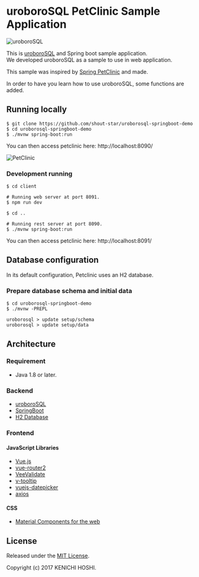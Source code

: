# uroboroSQL PetClinic Sample Application

<img src="https://future-architect.github.io/uroborosql-doc//images/logo.png" style="max-width: 600px;" alt="uroboroSQL" />

This is [uroboroSQL](https://github.com/future-architect/uroborosql) and Spring boot sample application.  
We developed uroboroSQL as a sample to use in web application.

This sample was inspired by [Spring PetClinic](https://github.com/spring-projects/spring-petclinic) and made.

In order to have you learn how to use uroboroSQL, some functions are added.

## Running locally

```
$ git clone https://github.com/shout-star/uroborosql-springboot-demo
$ cd uroborosql-springboot-demo
$ ./mvnw spring-boot:run
```

You can then access petclinic here: http://localhost:8090/

![PetClinic](https://github.com/shout-star/uroborosql-springboot-demo/blob/master/doc/petclinic_top.jpg)

### Development running

```
$ cd client
  
# Running web server at port 8091.
$ npm run dev
  
$ cd ..
  
# Running rest server at port 8090.
$ ./mvnw spring-boot:run
```
You can then access petclinic here: http://localhost:8091/

## Database configuration

In its default configuration, Petclinic uses an H2 database.

### Prepare database schema and initial data
```
$ cd uroborosql-springboot-demo
$ ./mvnw -PREPL
  
uroborosql > update setup/schema
uroborosql > update setup/data
```


## Architecture

### Requirement
-	Java 1.8 or later.

### Backend
- [uroboroSQL](https://github.com/future-architect/uroborosql)
- [SpringBoot](https://github.com/spring-projects/spring-boot)
- [H2 Database](http://www.h2database.com/)

### Frontend

#### JavaScript Libraries
- [Vue.js](https://github.com/vuejs/vue)
- [vue-router2](https://github.com/vuejs/vue-router/)
- [VeeValidate](https://github.com/baianat/vee-validate)
- [v-tooltip](https://github.com/Akryum/v-tooltip)
- [vuejs-datepicker](https://github.com/charliekassel/vuejs-datepicker)
- [axios](https://github.com/mzabriskie/axios)

#### CSS
- [Material Components for the web](https://github.com/material-components/material-components-web)

## License

Released under the [MIT License](https://github.com/shout-star/uroborosql-springboot-demo/blob/master/LICENSE).

Copyright (c) 2017 KENICHI HOSHI.